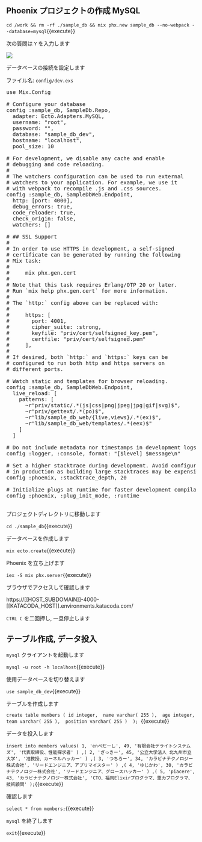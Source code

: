 ## Phoenix プロジェクトの作成 MySQL

`cd /work && rm -rf ./sample_db && mix phx.new sample_db --no-webpack --database=mysql`{{execute}}

次の質問は `Y` を入力します

![](https://i.gyazo.com/0db4a0ffc5751f7c0d8781b3bcdd6aa4.png)

データベースの接続を設定します

ファイル名: `config/dev.exs`

<pre class="file" data-filename="/work/sample_db/config/dev.exs" data-target="replace">
use Mix.Config

# Configure your database
config :sample_db, SampleDb.Repo,
  adapter: Ecto.Adapters.MySQL,
  username: "root",
  password: "",
  database: "sample_db_dev",
  hostname: "localhost",
  pool_size: 10

# For development, we disable any cache and enable
# debugging and code reloading.
#
# The watchers configuration can be used to run external
# watchers to your application. For example, we use it
# with webpack to recompile .js and .css sources.
config :sample_db, SampleDbWeb.Endpoint,
  http: [port: 4000],
  debug_errors: true,
  code_reloader: true,
  check_origin: false,
  watchers: []

# ## SSL Support
#
# In order to use HTTPS in development, a self-signed
# certificate can be generated by running the following
# Mix task:
#
#     mix phx.gen.cert
#
# Note that this task requires Erlang/OTP 20 or later.
# Run `mix help phx.gen.cert` for more information.
#
# The `http:` config above can be replaced with:
#
#     https: [
#       port: 4001,
#       cipher_suite: :strong,
#       keyfile: "priv/cert/selfsigned_key.pem",
#       certfile: "priv/cert/selfsigned.pem"
#     ],
#
# If desired, both `http:` and `https:` keys can be
# configured to run both http and https servers on
# different ports.

# Watch static and templates for browser reloading.
config :sample_db, SampleDbWeb.Endpoint,
  live_reload: [
    patterns: [
      ~r"priv/static/.*(js|css|png|jpeg|jpg|gif|svg)$",
      ~r"priv/gettext/.*(po)$",
      ~r"lib/sample_db_web/{live,views}/.*(ex)$",
      ~r"lib/sample_db_web/templates/.*(eex)$"
    ]
  ]

# Do not include metadata nor timestamps in development logs
config :logger, :console, format: "[$level] $message\n"

# Set a higher stacktrace during development. Avoid configuring such
# in production as building large stacktraces may be expensive.
config :phoenix, :stacktrace_depth, 20

# Initialize plugs at runtime for faster development compilation
config :phoenix, :plug_init_mode, :runtime

</pre>

プロジェクトディレクトリに移動します

`cd ./sample_db`{{execute}}

データベースを作成します

`mix ecto.create`{{execute}}

Phoenix を立ち上げます

`iex -S mix phx.server`{{execute}}

ブラウザでアクセスして確認します

https://[[HOST_SUBDOMAIN]]-4000-[[KATACODA_HOST]].environments.katacoda.com/

`CTRL C` を二回押し, 一旦停止します

## テーブル作成, データ投入

`mysql` クライアントを起動します

`mysql -u root -h localhost`{{execute}}

使用データベースを切り替えます

`use sample_db_dev`{{execute}}

テーブルを作成します

`create table members
(
  id integer, 
  name varchar( 255 ), 
  age integer, 
  team varchar( 255 ), 
  position varchar( 255 ) 
);
`{{execute}}

データを投入します

`insert into members values( 1, 'enぺだーし', 49, '有限会社デライトシステムズ', '代表取締役、性能探求者' )
                          ,( 2, 'ざっきー', 45, '公立大学法人 北九州市立大学', '准教授、カーネルハッカー' )
                          ,( 3, 'つちろー', 34, 'カラビナテクノロジー株式会社', 'リードエンジニア、アプリマイスター' )
                          ,( 4, 'ゆじかわ', 30, 'カラビナテクノロジー株式会社', 'リードエンジニア、グロースハッカー' )
                          ,( 5, 'piacere', 43, 'カラビナテクノロジー株式会社', 'CTO、福岡Elixirプログラマ、重力プログラマ、技術顧問' );`{{execute}}

確認します

`select * from members;`{{execute}}

`mysql` を終了します

`exit`{{execute}}

